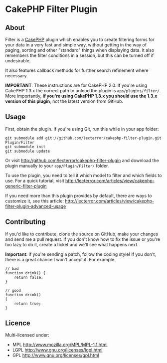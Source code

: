 # CakePHP Filter Plugin #

## About ##

Filter is a [CakePHP][] plugin which enables you to create filtering forms for your data
in a very fast and simple way, without getting in the way of paging, sorting and other
"standard" things when displaying data. It also remembers the filter conditions in a
session, but this can be turned off if undesirable.

It also features callback methods for further search refinement where necessary.

**IMPORTANT**: These instructions are for CakePHP 2.0. If you're using CakePHP 1.3.x
the correct path to unload the plugin is `app/plugins/filter/`. More importantly,
**if you're using CakePHP 1.3.x you should use the 1.3.x version of this plugin**,
not the latest version from GitHub.

## Usage ##

First, obtain the plugin. If you're using Git, run this while in your app folder:

	git submodule add git://github.com/lecterror/cakephp-filter-plugin.git Plugin/Filter
	git submodule init
	git submodule update

Or visit <http://github.com/lecterror/cakephp-filter-plugin> and download the
plugin manually to your `app/Plugin/Filter/` folder.

To use the plugin, you need to tell it which model to filter and which fields to use. For
a quick tutorial, visit <http://lecterror.com/articles/view/cakephp-generic-filter-plugin>

If you need more than this plugin provides by default, there are ways to customize it, see
this article: <http://lecterror.com/articles/view/cakephp-filter-plugin-advanced-usage>

## Contributing ##

If you'd like to contribute, clone the source on GitHub, make your changes and send me a pull request.
If you don't know how to fix the issue or you're too lazy to do it, create a ticket and we'll see
what happens next.

**Important**: If you're sending a patch, follow the coding style! If you don't, there is a great
chance I won't accept it. For example:

	// bad
	function drink() {
		return false;
	}

	// good
	function drink()
	{
		return true;
	}

## Licence ##

Multi-licensed under:

* MPL <http://www.mozilla.org/MPL/MPL-1.1.html>
* LGPL <http://www.gnu.org/licenses/lgpl.html>
* GPL <http://www.gnu.org/licenses/gpl.html>

[CakePHP]: http://cakephp.org/
